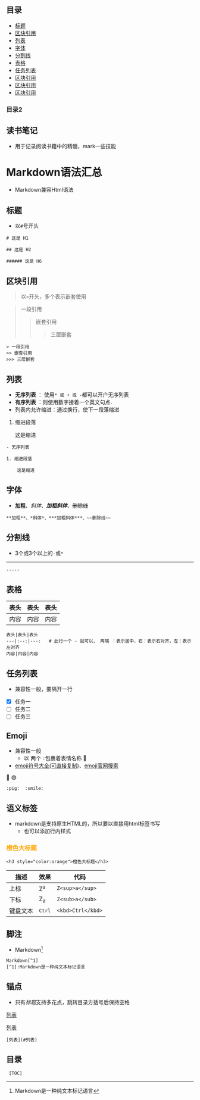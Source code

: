 
## 目录
- [标题](#标题)
- [区块引用](#区块引用)
- [列表](#列表)
- [字体](#字体)
- [分割线](#分割线)
- [表格](#表格)
- [任务列表](#任务列表)
- [区块引用](#区块引用)
- [区块引用](#区块引用)
- [区块引用](#区块引用)
### 目录2


## 读书笔记
- 用于记录阅读书籍中的精髓，mark一些技能

# Markdown语法汇总

* Markdown兼容Html语法

## 标题
* 以`#`号开头
```
# 这是 H1

## 这是 H2

###### 这是 H6
```

## 区块引用
> 以`>`开头，多个表示嵌套使用

> 一段引用
>> 嵌套引用
>>> 三层嵌套

```
> 一段引用
>> 嵌套引用
>>> 三层嵌套
```

## 列表
* **无序列表** ： 使用`* 或 + 或 -`都可以开户无序列表
* **有序列表** ：则使用数字接着一个英文句点`.`
* 列表内允许缩进：通过换行，使下一段落缩进
1. 缩进段落

    这是缩进
```
- 无序列表

1. 缩进段落

    这是缩进
```

## 字体
- **加粗**、*斜体*、***加粗斜体***、~~删除线~~
```
**加粗**、*斜体*、***加粗斜体***、~~删除线~~
```

## 分割线
* 3个或3个以上的`-`或`*`

-----

```
-----
```

## 表格

表头|表头|表头
---|:--:|---:
内容|内容|内容

```
表头|表头|表头
---|:--:|---:   # 此行一个 - 就可以， 两端 ：表示居中，右：表示右对齐，左：表示左对齐
内容|内容|内容
```

## 任务列表

- 兼容性一般，要隔开一行

- [x] 任务一
- [ ] 任务二
- [ ] 任务三

## Emoji
- 兼容性一般
    - 以 两个 `:`包裹着表情名称 👧
- [emoji符号大全(可直接复制)](http://www.fhdq.net/emoji/emojifuhao.html#top)、[emoji官网搜索](https://emojipedia.org/face-with-tears-of-joy/)

:pig:  :smile: 

```
:pig:  :smile:
```

## 语义标签

- markdown是支持原生HTML的，所以要以直接用html标签书写
    - 也可以添加行内样式

<h3 style="color:orange">橙色大标题</h3>

```
<h3 style="color:orange">橙色大标题</h3>
```

描述|效果|代码
---|---|---|
上标|Z<sup>a</sup>|`Z<sup>a</sup>`
下标|Z<sub>a</sub>|`Z<sub>a</sub>`
键盘文本|<kbd>Ctrl</kbd>|`<kbd>Ctrl</kbd>`

## 脚注
- Markdown[^1]

```
Markdown[^1]
[^1]:Markdown是一种纯文本标记语言
```

## 锚点
- 只有*标题*支持多花点，跳转目录方括号后保持空格

[列表](#列表)

<a href="#列表">列表</a>

```
[列表](#列表)

```

## 目录

```
 [TOC]
```

[^1]:Markdown是一种纯文本标记语言
